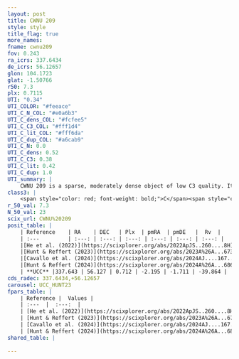 ```yaml
---
layout: post
title: CWNU 209
style: style
title_flag: true
more_names: 
fname: cwnu209
fov: 0.243
ra_icrs: 337.6434
de_icrs: 56.12657
glon: 104.1723
glat: -1.50766
r50: 7.3
plx: 0.7115
UTI: "0.34"
UTI_COLOR: "#feeace"
UTI_C_N_COL: "#e0a6b3"
UTI_C_dens_COL: "#fcfee5"
UTI_C_C3_COL: "#fff1d4"
UTI_C_lit_COL: "#fff6da"
UTI_C_dup_COL: "#a6cab9"
UTI_C_N: 0.0
UTI_C_dens: 0.52
UTI_C_C3: 0.38
UTI_C_lit: 0.42
UTI_C_dup: 1.0
UTI_summary: |
    CWNU 209 is a sparse, moderately dense object of low C3 quality. It was recently reported in the literature.<br><br><span style="color: #99180f; font-weight: bold;">Warning: </span>contains less than 25 stars with <i>P>0.5</i> estimated.
class3: |
    <span style="color: red; font-weight: bold;">C</span><span style="color: #FFC300; font-weight: bold;">B</span>
r_50_val: 7.3
N_50_val: 23
scix_url: CWNU%20209
posit_table: |
    | Reference    | RA    | DEC   | Plx  | pmRA  | pmDE   |  Rv  |
    | :---         | :---: | :---: | :---: | :---: | :---: | :---: |
    |[He et al. (2022)](https://scixplorer.org/abs/2022ApJS..260....8H) | 337.727 | 56.176 | 0.72 | -2.2 | -1.71 | -- |
    |[Hunt & Reffert (2023)](https://scixplorer.org/abs/2023A%26A...673A.114H) | 337.582 | 56.099 | 0.719 | -2.203 | -1.725 | -44.96 |
    |[Cavallo et al. (2024)](https://scixplorer.org/abs/2024AJ....167...12C) | 337.692 | 56.17 | 0.716 | -- | -- | -- |
    |[Hunt & Reffert (2024)](https://scixplorer.org/abs/2024A%26A...686A..42H) | 337.582 | 56.099 | 0.719 | -2.203 | -1.725 | -44.96 |
    | **UCC** |337.643 | 56.127 | 0.712 | -2.195 | -1.711 | -39.864 | 
cds_radec: 337.6434,+56.12657
carousel: UCC_HUNT23
fpars_table: |
    | Reference |  Values |
    | :---  |  :---:  |
    | [He et al. (2022)](https://scixplorer.org/abs/2022ApJS..260....8H) | `AG=1.3, m-M=10.35, logAge=7.7, Z=0.008` |
    | [Hunt & Reffert (2023)](https://scixplorer.org/abs/2023A%26A...673A.114H) | `AV50=1.289, diffAV50=1.593, MOD50=10.673, logAge50=8.211` |
    | [Cavallo et al. (2024)](https://scixplorer.org/abs/2024AJ....167...12C) | `AV50=1.53, dMod50=10.78, logAge50=8.23, [Fe/H]50=0.48` |
    | [Hunt & Reffert (2024)](https://scixplorer.org/abs/2024A%26A...686A..42H) | `MassJ=137.297` |
shared_table: |
    
---
```

